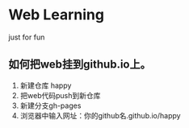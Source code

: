 # Web Learning

just for fun

## 如何把web挂到github.io上。
1. 新建仓库 happy
2. 把web代码push到新仓库
3. 新建分支gh-pages
4. 浏览器中输入网址：你的github名.github.io/happy

